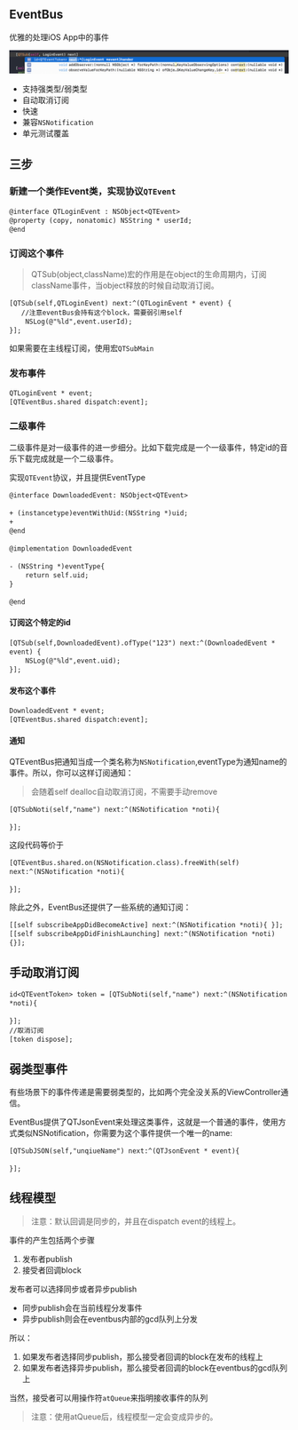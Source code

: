 ## EventBus

优雅的处理iOS App中的事件

<img src="./images/event_bus_1.png">

- 支持强类型/弱类型
- 自动取消订阅
- 快速
- 兼容`NSNotification`
- 单元测试覆盖

## 三步

### 新建一个类作Event类，实现协议`QTEvent`

```
@interface QTLoginEvent : NSObject<QTEvent>
@property (copy, nonatomic) NSString * userId;
@end
```

### 订阅这个事件

> QTSub(object,className)宏的作用是在object的生命周期内，订阅className事件，当object释放的时候自动取消订阅。

```
[QTSub(self,QTLoginEvent) next:^(QTLoginEvent * event) {
   //注意eventBus会持有这个block，需要弱引用self
	NSLog(@"%ld",event.userId);
}];
```

如果需要在主线程订阅，使用宏`QTSubMain`

### 发布事件

```
QTLoginEvent * event;
[QTEventBus.shared dispatch:event];
```

### 二级事件

二级事件是对一级事件的进一步细分。比如下载完成是一个一级事件，特定id的音乐下载完成就是一个二级事件。

实现`QTEvent`协议，并且提供EventType

```
@interface DownloadedEvent: NSObject<QTEvent>

+ (instancetype)eventWithUid:(NSString *)uid;
+ 
@end

@implementation DownloadedEvent

- (NSString *)eventType{
	return self.uid;
}

@end
```

#### 订阅这个特定的id

```
[QTSub(self,DownloadedEvent).ofType("123") next:^(DownloadedEvent * event) {
	NSLog(@"%ld",event.uid);
}];
```

#### 发布这个事件

```
DownloadedEvent * event;
[QTEventBus.shared dispatch:event];
```

#### 通知

QTEventBus把通知当成一个类名称为`NSNotification`,eventType为通知name的事件。所以，你可以这样订阅通知：

> 会随着self dealloc自动取消订阅，不需要手动remove

```
[QTSubNoti(self,"name") next:^(NSNotification *noti){

}];
```

这段代码等价于

```
[QTEventBus.shared.on(NSNotification.class).freeWith(self) next:^(NSNotification *noti){

}];
```

除此之外，EventBus还提供了一些系统的通知订阅：

```
[[self subscribeAppDidBecomeActive] next:^(NSNotification *noti){ }];
[[self subscribeAppDidFinishLaunching] next:^(NSNotification *noti){}];
```

## 手动取消订阅

```
id<QTEventToken> token = [QTSubNoti(self,"name") next:^(NSNotification *noti){

}];
//取消订阅
[token dispose];
```

## 弱类型事件

有些场景下的事件传递是需要弱类型的，比如两个完全没关系的ViewController通信。

EventBus提供了QTJsonEvent来处理这类事件，这就是一个普通的事件，使用方式类似NSNotification，你需要为这个事件提供一个唯一的name:

```
[QTSubJSON(self,"unqiueName") next:^(QTJsonEvent * event){

}];
```

## 线程模型

> 注意：默认回调是同步的，并且在dispatch event的线程上。

事件的产生包括两个步骤

1. 发布者publish
2. 接受者回调block

发布者可以选择同步或者异步publish

- 同步publish会在当前线程分发事件
- 异步publish则会在eventbus内部的gcd队列上分发

所以：

1. 如果发布者选择同步publish，那么接受者回调的block在发布的线程上
2. 如果发布者选择异步publish，那么接受者回调的block在eventbus的gcd队列上

当然，接受者可以用操作符`atQueue`来指明接收事件的队列

> 注意：使用atQueue后，线程模型一定会变成异步的。
